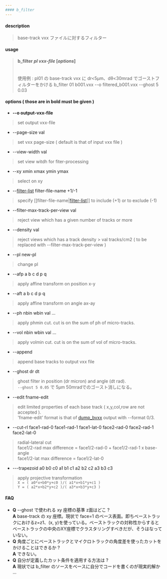 ```yaml
---
#### b_filter
---
```


#### description
> base-track vxx ファイルに対するフィルター  

#### usage
> #### b_filter *pl* *vxx-file* [*options*]
> <br>
> 使用例 : pl01 の base-track vxx に dr&lt;5&mu;m、d&theta;&lt;30mrad でゴーストフィルターをかける  
> b_filter 01 b001.vxx --o filtered_b001.vxx --ghost 5 0.03  

#### options ( those are in **bold** must be given )
- **--o output-vxx-file**
> set output vxx-file  

- --page-size val
> set vxx page-size ( default is that of input vxx file )  

- --view-width val
> set view witdh for fiter-processing  

- --xy xmin xmax ymin ymax
> select on xy  

- --[filter-list](filter-list.md) filter-file-name +1/-1
> specify [[filter-file-name|[filter-list](filter-list.md)]] to include (+1) or to exclude (-1)  

- --filter-max-track-per-view val
> reject view which has a given number of tracks or more  

- --density val
> reject views which has a track density > val tracks/cm2 ( to be replaced with --filter-max-track-per-view )  

- --pl new-pl
> change pl  

- --afp a b c d p q
> apply affine transform on position x-y  

- --aft a b c d p q
> apply affine transform on angle ax-ay  

- --ph nbin wbin val ...
> apply phmin cut. cut is on the sum of ph of micro-tracks.  

- --vol nbin wbin val ...
> apply volmin cut. cut is on the sum of vol of micro-tracks.  

- --append
> append base tracks to output vxx file  

- --ghost dr dt
> ghost filter in position (dr micron) and angle (dt rad).  
> `--ghost 5 0.05` で 5&mu;m 50mradでのゴースト消しになる。  

- --edit fname-edit
> edit limited properties of each base track ( x,y,col,row are not accepted ).  
> 'fname-edit' format is that of [dump_bvxx](dump_bvxx.md) output with --format 0/3.  

- --cut-rl face1-rad-0 face1-rad-1 face1-lat-0 face2-rad-0 face2-rad-1 face2-lat-0
> radial-lateral cut  
> face1/2-rad max difference = face1/2-rad-0 + face1/2-rad-1 x base-angle  
> face1/2-lat max difference = face1/2-lat-0  

- ---trapezoid a0 b0 c0 a1 b1 c1 a2 b2 c2 a3 b3 c3  
> apply projective transformation  
> `X = ( a0*x+b0*y+c0 )/( a1*x+b1*y+c1 )`  
> `Y = ( a2*x+b2*y+c2 )/( a3*x+b3*y+c3 )`  

#### FAQ
- **Q** --ghost で使われる xy 座標の基準 z面はどこ ?  
  **A** base-track の xy 座標。現状で face=1 のベース表面。即ちベーストラックにおけるz=z1、(x, y)を使っている。ベーストラックの対称性からするとベーストラックの中央のXY座標でクラスタリングすべきだが、そうはなっていない。  
- **Q** 角度ごとにベーストラックとマイクロトラックの角度差を使ったカットをかけることはできるか ?  
  **A** できない。  
- **Q** 自分が定義したカット条件を適用する方法は ?  
  **A** 現状では b_filter のソースをベースに自分でコードを書くのが現実的解か ...  
